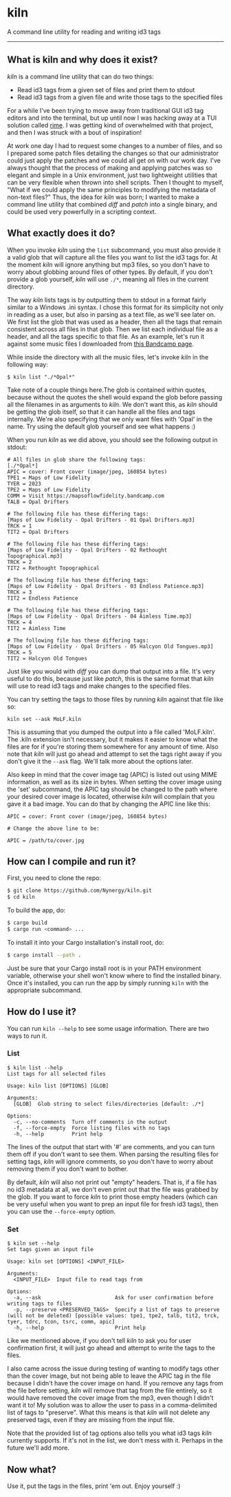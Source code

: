 # kiln

A command line utility for reading and writing id3 tags

------------------------------------------------------------------------------

## What is kiln and why does it exist?

_kiln_ is a command line utility that can do two things:
- Read id3 tags from a given set of files and print them to stdout
- Read id3 tags from a given file and write those tags to the specified files

For a while I've been trying to move away from traditional GUI id3 tag editors
and into the terminal, but up until now I was hacking away at a TUI solution
called [rime](https://github.com/Nynergy/rime). I was getting kind of
overwhelmed with that project, and then I was struck with a bout of inspiration!

At work one day I had to request some changes to a number of files, and so I
prepared some patch files detailing the changes so that our administrator could
just apply the patches and we could all get on with our work day. I've always
thought that the process of making and applying patches was so elegant and
simple in a Unix environment, just two lightweight utilities that can be very
flexible when thrown into shell scripts. Then I thought to myself, "What if we
could apply the same principles to modifying the metadata of non-text files?"
Thus, the idea for _kiln_ was born; I wanted to make a command line utility that
combined _diff_ and _patch_ into a single binary, and could be used very
powerfully in a scripting context.

## What exactly does it do?

When you invoke _kiln_ using the `list` subcommand, you must also provide it a
valid glob that will capture all the files you want to list the id3 tags for. At
the moment _kiln_ will ignore anything but mp3 files, so you don't have to worry
about globbing around files of other types. By default, if you don't provide a
glob yourself, _kiln_ will use `./*`, meaning all files in the current
directory.

The way _kiln_ lists tags is by outputting them to stdout in a format fairly
similar to a Windows .ini syntax. I chose this format for its simplicity not
only in reading as a user, but also in parsing as a text file, as we'll see
later on. We first list the glob that was used as a header, then all the tags
that remain consistent across all files in that glob. Then we list each
individual file as a header, and all the tags specific to that file. As an
example, let's run it against some music files I downloaded from [this Bandcamp
page](https://mapsoflowfidelity.bandcamp.com/album/opal-drifters).

While inside the directory with all the music files, let's invoke _kiln_ in the
following way:

```
$ kiln list "./*Opal*"
```

Take note of a couple things here.The glob is contained within quotes, because
without the quotes the shell would expand the glob before passing all the
filenames in as arguments to _kiln_. We don't want this, as _kiln_ should be
getting the glob itself, so that it can handle all the files and tags
internally. We're also specifying that we only want files with 'Opal' in the
name. Try using the default glob yourself and see what happens :)

When you run _kiln_ as we did above, you should see the following output in
stdout:

```
# All files in glob share the following tags:
[./*Opal*]
APIC = cover: Front cover (image/jpeg, 160854 bytes)
TPE1 = Maps of Low Fidelity
TYER = 2023
TPE2 = Maps of Low Fidelity
COMM = Visit https://mapsoflowfidelity.bandcamp.com
TALB = Opal Drifters

# The following file has these differing tags:
[Maps of Low Fidelity - Opal Drifters - 01 Opal Drifters.mp3]
TRCK = 1
TIT2 = Opal Drifters

# The following file has these differing tags:
[Maps of Low Fidelity - Opal Drifters - 02 Rethought Topographical.mp3]
TRCK = 2
TIT2 = Rethought Topographical

# The following file has these differing tags:
[Maps of Low Fidelity - Opal Drifters - 03 Endless Patience.mp3]
TRCK = 3
TIT2 = Endless Patience

# The following file has these differing tags:
[Maps of Low Fidelity - Opal Drifters - 04 Aimless Time.mp3]
TRCK = 4
TIT2 = Aimless Time

# The following file has these differing tags:
[Maps of Low Fidelity - Opal Drifters - 05 Halcyon Old Tongues.mp3]
TRCK = 5
TIT2 = Halcyon Old Tongues
```

Just like you would with _diff_ you can dump that output into a file. It's very
useful to do this, because just like _patch_, this is the same format that
_kiln_ will use to read id3 tags and make changes to the specified files.

You can try setting the tags to those files by running _kiln_ against that file
like so:

```
kiln set --ask MoLF.kiln
```

This is assuming that you dumped the output into a file called 'MoLF.kiln'. The
.kiln extension isn't necessary, but it makes it easier to know what the files
are for if you're storing them somewhere for any amount of time. Also note that
_kiln_ will just go ahead and attempt to set the tags right away if you don't
give it the `--ask` flag. We'll talk more about the options later.

Also keep in mind that the cover image tag (APIC) is listed out using MIME
information, as well as its size in bytes. When setting the cover image using
the 'set' subcommand, the APIC tag should be changed to the path where your
desired cover image is located, otherwise _kiln_ will complain that you gave it
a bad image. You can do that by changing the APIC line like this:

```
APIC = cover: Front cover (image/jpeg, 160854 bytes)

# Change the above line to be:

APIC = /path/to/cover.jpg
```

## How can I compile and run it?

First, you need to clone the repo:

```bash
$ git clone https://github.com/Nynergy/kiln.git
$ cd kiln
```

To build the app, do:

```bash
$ cargo build
$ cargo run <command> ...
```

To install it into your Cargo installation's install root, do:

```bash
$ cargo install --path .
```

Just be sure that your Cargo install root is in your PATH environment variable,
otherwise your shell won't know where to find the installed binary. Once it's
installed, you can run the app by simply running `kiln` with the appropriate
subcommand.

## How do I use it?

You can run `kiln --help` to see some usage information. There are two ways to
run it.

### List

```
$ kiln list --help
List tags for all selected files

Usage: kiln list [OPTIONS] [GLOB]

Arguments:
  [GLOB]  Glob string to select files/directories [default: ./*]

Options:
  -c, --no-comments  Turn off comments in the output
  -f, --force-empty  Force listing files with no tags
  -h, --help         Print help
```

The lines of the output that start with '#' are comments, and you can turn them
off if you don't want to see them. When parsing the resulting files for setting
tags, _kiln_ will ignore comments, so you don't have to worry about removing
them if you don't want to bother.

By default, _kiln_ will also not print out "empty" headers. That is, if a file
has no id3 metadata at all, we don't even print out that the file was grabbed by
the glob. If you want to force _kiln_ to print those empty headers (which can be
very useful when you want to prep an input file for fresh id3 tags), then you
can use the `--force-empty` option.

### Set

```
$ kiln set --help
Set tags given an input file

Usage: kiln set [OPTIONS] <INPUT_FILE>

Arguments:
  <INPUT_FILE>  Input file to read tags from

Options:
  -a, --ask                        Ask for user confirmation before writing tags to files
  -p, --preserve <PRESERVED_TAGS>  Specify a list of tags to preserve (will not be deleted) [possible values: tpe1, tpe2, talb, tit2, trck, tyer, tdrc, tcon, tsrc, comm, apic]
  -h, --help                       Print help
```

Like we mentioned above, if you don't tell _kiln_ to ask you for user
confirmation first, it will just go ahead and attempt to write the tags to the
files.

I also came across the issue during testing of wanting to modify tags other than
the cover image, but not being able to leave the APIC tag in the file because I
didn't have the cover image on hand. If you remove any tags from the file before
setting, _kiln_ will remove that tag from the file entirely, so it would have
removed the cover image from the mp3, even though I didn't want it to! My
solution was to allow the user to pass in a comma-delimited list of tags to
"preserve". What this means is that _kiln_ will not delete any preserved tags,
even if they are missing from the input file.

Note that the provided list of tag options also tells you what id3 tags _kiln_
currently supports. If it's not in the list, we don't mess with it. Perhaps in
the future we'll add more.

## Now what?

Use it, put the tags in the files, print 'em out. Enjoy yourself :)
